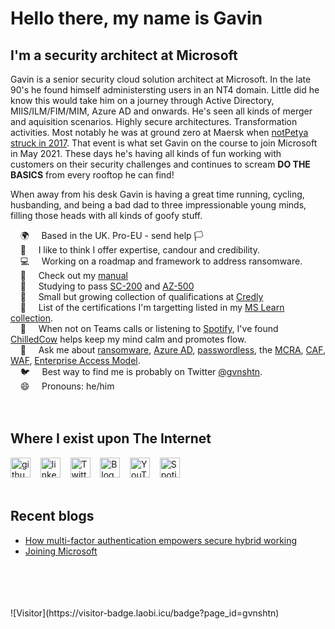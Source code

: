

# Hello there, my name is Gavin

## I'm a security architect at Microsoft

Gavin is a senior security cloud solution architect at Microsoft. In the late 90's he found himself administersting users in an NT4 domain. Little did he know this would take him on a journey through Active Directory, MIIS/ILM/FIM/MIM, Azure AD and onwards. He's seen all kinds of merger and aquisition scenarios. Highly secure architectures. Transformation activities. Most notably he was at ground zero at Maersk when [notPetya struck in 2017](https://gvnshtn.com/maersk-me-notpetya/). That event is what set Gavin on the course to join Microsoft in May 2021. These days he's having all kinds of fun working with customers on their security challenges and continues to scream **DO THE BASICS** from every rooftop he can find!

When away from his desk Gavin is having a great time running, cycling, husbanding, and being a bad dad to three impressionable young minds, filling those heads with all kinds of goofy stuff.

 &nbsp;&nbsp;&nbsp; 🌍 &nbsp;&nbsp;&nbsp; Based in the UK. Pro-EU - send help 🏳️<br>
 &nbsp;&nbsp;&nbsp; 🙂 &nbsp;&nbsp;&nbsp; I like to think I offer expertise, candour and credibility.<br>
 &nbsp;&nbsp;&nbsp; 💻 &nbsp;&nbsp;&nbsp; Working on a roadmap and framework to address ransomware.<br>
 &nbsp;&nbsp;&nbsp; 📖 &nbsp;&nbsp;&nbsp; Check out my [manual](https://aka.ms/ManualForGFA)<br>
 &nbsp;&nbsp;&nbsp; 🌱 &nbsp;&nbsp;&nbsp; Studying to pass [SC-200](https://aka.ms/sc200) and [AZ-500](https://aka.ms/az500)<br>
 &nbsp;&nbsp;&nbsp; 🚀 &nbsp;&nbsp;&nbsp; Small but growing collection of qualifications at [Credly](https://www.credly.com/users/gvnshtn/badges)<br>
 &nbsp;&nbsp;&nbsp; 📃 &nbsp;&nbsp;&nbsp; List of the certifications I'm targetting listed in my [MS Learn collection](https://docs.microsoft.com/en-us/users/gvnshtn/collections/8p70f7xyd8oogy).<br>
 &nbsp;&nbsp;&nbsp; 🎵 &nbsp;&nbsp;&nbsp; When not on Teams calls or listening to [Spotify](https://open.spotify.com/user/gavinashton), I've found [ChilledCow](https://www.youtube.com/channel/UCSJ4gkVC6NrvII8umztf0Ow) helps keep my mind calm and promotes flow.<br>
 &nbsp;&nbsp;&nbsp; 💬 &nbsp;&nbsp;&nbsp; Ask me about [ransomware](https://aka.ms/ransomware), [Azure AD](https://aka.ms/azureAD), [passwordless](https://aka.ms/gopasswordless), the [MCRA](https://aka.ms/mcra), [CAF](https://aka.ms/CAF), [WAF](https://aka.ms/WAF), [Enterprise Access Model](https://aka.ms/EAM).<br>
 &nbsp;&nbsp;&nbsp; 🐦 &nbsp;&nbsp;&nbsp; Best way to find me is probably on Twitter [@gvnshtn](https://twitter.com/gvnshtn).<br>
 &nbsp;&nbsp;&nbsp; 😄 &nbsp;&nbsp;&nbsp; Pronouns: he/him<br>
<br><br>
## Where I exist upon The Internet
[<img src='https://cdn1.iconfinder.com/data/icons/logotypes/32/github-32.png' alt='github' width='32'>](https://github.com/gvnshtn) &nbsp;&nbsp;
[<img src='https://cdn1.iconfinder.com/data/icons/logotypes/32/linkedin-32.png' alt='linkedin' width='32'>](https://www.linkedin.com/in/gvnshtn/) &nbsp;&nbsp;
[<img src='https://cdn1.iconfinder.com/data/icons/logotypes/32/twitter-32.png' alt='Twitter' width='32'>](https://twitter.com/gvnshtn) &nbsp;&nbsp;
[<img src='https://cdn1.iconfinder.com/data/icons/office-7/32/newspaper-32.png' alt='Blog'  width='32'>](https://www.gvnshtn.com) &nbsp;&nbsp;
[<img src='https://cdn1.iconfinder.com/data/icons/logotypes/32/youtube-32.png' alt='YouTube' width='32'>](https://www.youtube.com/channel/UCVevqxNXF6Y1y2tE9VayJBQ) &nbsp;&nbsp;
[<img src='https://cdn1.iconfinder.com/data/icons/logotypes/32/spotify-32.png' alt='Spotify' width='32'>](https://open.spotify.com/user/gavinashton)
<br><br>
## Recent blogs
<!--START_SECTION:posts-->
* [How multi-factor authentication empowers secure hybrid working](https://cloudblogs.microsoft.com/industry-blog/en-gb/cross-industry/2021/09/01/how-multi-factor-authentication-empowers-secure-hybrid-working/)
* [Joining Microsoft](https://gvnshtn.com/joining-microsoft/)
<!--END_SECTION:posts-->
<br>
<br>
<br> 
<br>
![Visitor](https://visitor-badge.laobi.icu/badge?page_id=gvnshtn)
